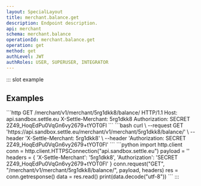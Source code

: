 ```yaml
---
layout: SpecialLayout
title: merchant.balance.get
description: Endpoint description.
api: merchant
schema: merchant.balance
operationId: merchant.balance.get
operation: get
method: get
authLevel: JWT
authRoles: USER, SUPERUSER, INTEGRATOR
---
```


::: slot example

## Examples

<code-group>
<code-block title="HTTP">
```http
GET /merchant/v1/merchant/5rg1dkk8/balance/ HTTP/1.1
Host: api.sandbox.settle.eu
X-Settle-Merchant: 5rg1dkk8
Authorization: SECRET 2Z49_HoqEdPu0VqGn6vy2679+tYOT0Fl
```
</code-block>

<code-block title="cURL">
```bash
curl \
--request GET 'https://api.sandbox.settle.eu/merchant/v1/merchant/5rg1dkk8/balance/' \
--header 'X-Settle-Merchant: 5rg1dkk8' \
--header 'Authorization: SECRET 2Z49_HoqEdPu0VqGn6vy2679+tYOT0Fl'
```
</code-block>

<code-block title="Python">
```python
import http.client
conn = http.client.HTTPSConnection("api.sandbox.settle.eu")
payload = ''
headers = {
'X-Settle-Merchant': '5rg1dkk8',
'Authorization': 'SECRET 2Z49_HoqEdPu0VqGn6vy2679+tYOT0Fl'
}
conn.request("GET", "/merchant/v1/merchant/5rg1dkk8/balance/", payload, headers)
res = conn.getresponse()
data = res.read()
print(data.decode("utf-8"))
```
</code-block>
</code-group>
:::
